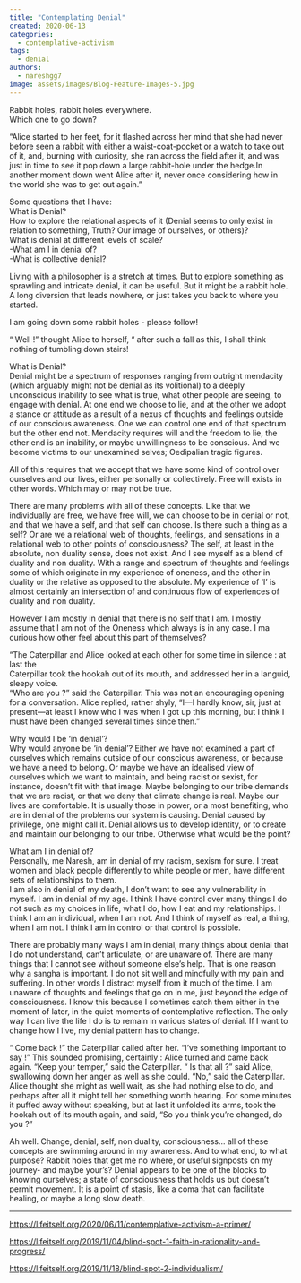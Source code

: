 ```yaml
---
title: "Contemplating Denial"
created: 2020-06-13
categories: 
  - contemplative-activism
tags: 
  - denial
authors: 
  - nareshgg7
image: assets/images/Blog-Feature-Images-5.jpg
---
```


Rabbit holes, rabbit holes everywhere.  
Which one to go down?

“Alice started to her feet, for it flashed across her mind that she had never before seen a rabbit with either a waist-coat-pocket or a watch to take out of it, and, burning with curiosity, she ran across the field after it, and was just in time to see it pop down a large rabbit-hole under the hedge.In another moment down went Alice after it, never once considering how in the world she was to get out again.”

Some questions that I have:  
What is Denial?  
How to explore the relational aspects of it (Denial seems to only exist in relation to something, Truth? Our image of ourselves, or others)?  
What is denial at different levels of scale?  
\-What am I in denial of?  
\-What is collective denial?

Living with a philosopher is a stretch at times. But to explore something as sprawling and intricate denial, it can be useful. But it might be a rabbit hole. A long diversion that leads nowhere, or just takes you back to where you started.

I am going down some rabbit holes - please follow!

“ Well !” thought Alice to herself, “ after such a fall as this, I shall think nothing of tumbling down stairs!

What is Denial?  
Denial might be a spectrum of responses ranging from outright mendacity (which arguably might not be denial as its volitional) to a deeply unconscious inability to see what is true, what other people are seeing, to engage with denial. At one end we choose to lie, and at the other we adopt a stance or attitude as a result of a nexus of thoughts and feelings outside of our conscious awareness. One we can control one end of that spectrum but the other end not. Mendacity requires will and the freedom to lie, the other end is an inability, or maybe unwillingness to be conscious. And we become victims to our unexamined selves; Oedipalian tragic figures.

All of this requires that we accept that we have some kind of control over ourselves and our lives, either personally or collectively. Free will exists in other words. Which may or may not be true.

There are many problems with all of these concepts. Like that we individually are free, we have free will, we can choose to be in denial or not, and that we have a self, and that self can choose. Is there such a thing as a self? Or are we a relational web of thoughts, feelings, and sensations in a relational web to other points of consciousness? The self, at least in the absolute, non duality sense, does not exist. And I see myself as a blend of duality and non duality. With a range and spectrum of thoughts and feelings some of which originate in my experience of oneness, and the other in duality or the relative as opposed to the absolute. My experience of ‘I’ is almost certainly an intersection of and continuous flow of experiences of duality and non duality.

However I am mostly in denial that there is no self that I am. I mostly assume that I am not of the Oneness which always is in any case. I ma curious how other feel about this part of themselves?

“The Caterpillar and Alice looked at each other for some time in silence : at last the  
Caterpillar took the hookah out of its mouth, and addressed her in a languid, sleepy voice.  
“Who are you ?” said the Caterpillar. This was not an encouraging opening for a conversation. Alice replied, rather shyly, “I—I hardly know, sir, just at present—at least I know who I was when I got up this morning, but I think I must have been changed several times since then.”

Why would I be ‘in denial’?  
Why would anyone be ‘in denial’? Either we have not examined a part of ourselves which remains outside of our conscious awareness, or because we have a need to belong. Or maybe we have an idealised view of ourselves which we want to maintain, and being racist or sexist, for instance, doesn’t fit with that image. Maybe belonging to our tribe demands that we are racist, or that we deny that climate change is real. Maybe our lives are comfortable. It is usually those in power, or a most benefiting, who are in denial of the problems our system is causing. Denial caused by privilege, one might call it. Denial allows us to develop identity, or to create and maintain our belonging to our tribe. Otherwise what would be the point?

What am I in denial of?  
Personally, me Naresh, am in denial of my racism, sexism for sure. I treat women and black people differently to white people or men, have different sets of relationships to them.  
I am also in denial of my death, I don’t want to see any vulnerability in myself. I am in denial of my age. I think I have control over many things I do not such as my choices in life, what I do, how I eat and my relationships. I think I am an individual, when I am not. And I think of myself as real, a thing, when I am not. I think I am in control or that control is possible.

There are probably many ways I am in denial, many things about denial that I do not understand, can’t articulate, or are unaware of. There are many things that I cannot see without someone else’s help. That is one reason why a sangha is important. I do not sit well and mindfully with my pain and suffering. In other words I distract myself from it much of the time. I am unaware of thoughts and feelings that go on in me, just beyond the edge of consciousness. I know this because I sometimes catch them either in the moment of later, in the quiet moments of contemplative reflection. The only way I can live the life I do is to remain in various states of denial. If I want to change how I live, my denial pattern has to change.

“ Come back !” the Caterpillar called after her. “I’ve something important to say !” This sounded promising, certainly : Alice turned and came back again. “Keep your temper,” said the Caterpillar. “ Is that all ?” said Alice, swallowing down her anger as well as she could. “No,” said the Caterpillar. Alice thought she might as well wait, as she had nothing else to do, and perhaps after all it might tell her something worth hearing. For some minutes it puffed away without speaking, but at last it unfolded its arms, took the hookah out of its mouth again, and said, “So you think you’re changed, do you ?”

Ah well. Change, denial, self, non duality, consciousness… all of these concepts are swimming around in my awareness. And to what end, to what purpose? Rabbit holes that get me no where, or useful signposts on my journey- and maybe your’s? Denial appears to be one of the blocks to knowing ourselves; a state of consciousness that holds us but doesn’t permit movement. It is a point of stasis, like a coma that can facilitate healing, or maybe a long slow death.

* * *

https://lifeitself.org/2020/06/11/contemplative-activism-a-primer/

https://lifeitself.org/2019/11/04/blind-spot-1-faith-in-rationality-and-progress/

https://lifeitself.org/2019/11/18/blind-spot-2-individualism/
